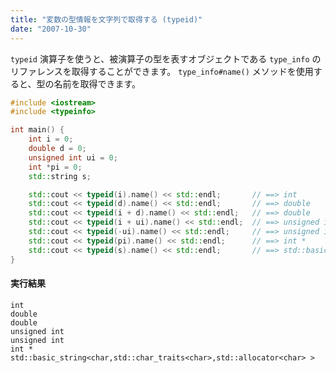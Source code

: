 ```yaml
---
title: "変数の型情報を文字列で取得する (typeid)"
date: "2007-10-30"
---
```


`typeid` 演算子を使うと、被演算子の型を表すオブジェクトである `type_info` のリファレンスを取得することができます。
`type_info#name()` メソッドを使用すると、型の名前を取得できます。

~~~ cpp
#include <iostream>
#include <typeinfo>

int main() {
    int i = 0;
    double d = 0;
    unsigned int ui = 0;
    int *pi = 0;
    std::string s;

    std::cout << typeid(i).name() << std::endl;       // ==> int
    std::cout << typeid(d).name() << std::endl;       // ==> double
    std::cout << typeid(i + d).name() << std::endl;   // ==> double
    std::cout << typeid(i + ui).name() << std::endl;  // ==> unsigned int
    std::cout << typeid(-ui).name() << std::endl;     // ==> unsigned int
    std::cout << typeid(pi).name() << std::endl;      // ==> int *
    std::cout << typeid(s).name() << std::endl;       // ==> std::basic_+string<...>
}
~~~

#### 実行結果

~~~
int
double
double
unsigned int
unsigned int
int *
std::basic_string<char,std::char_traits<char>,std::allocator<char> >
~~~

